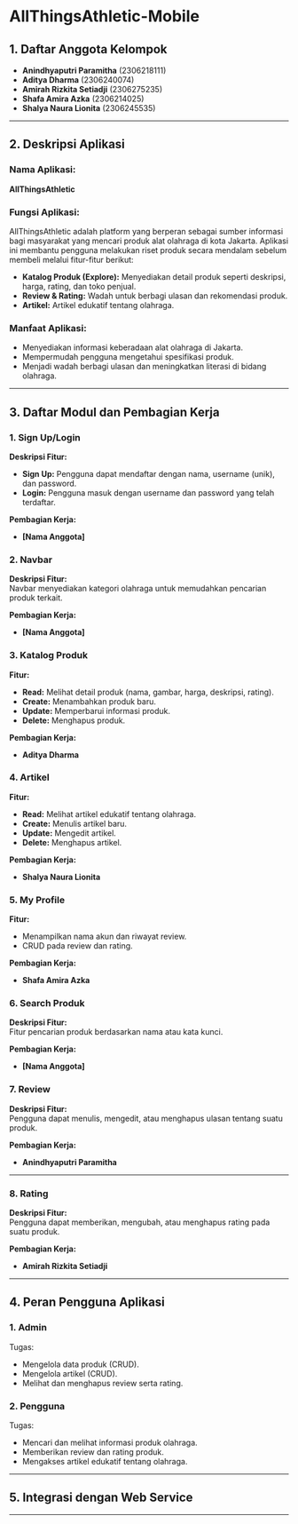 # **AllThingsAthletic-Mobile**

## **1. Daftar Anggota Kelompok**
- **Anindhyaputri Paramitha** (2306218111)  
- **Aditya Dharma** (2306240074)  
- **Amirah Rizkita Setiadji** (2306275235)  
- **Shafa Amira Azka** (2306214025)  
- **Shalya Naura Lionita** (2306245535)  

---

## **2. Deskripsi Aplikasi**

### **Nama Aplikasi**:  
**AllThingsAthletic**  

### **Fungsi Aplikasi**:  
AllThingsAthletic adalah platform yang berperan sebagai sumber informasi bagi masyarakat yang mencari produk alat olahraga di kota Jakarta. Aplikasi ini membantu pengguna melakukan riset produk secara mendalam sebelum membeli melalui fitur-fitur berikut:  

- **Katalog Produk (Explore):** Menyediakan detail produk seperti deskripsi, harga, rating, dan toko penjual.  
- **Review & Rating:** Wadah untuk berbagi ulasan dan rekomendasi produk.  
- **Artikel:** Artikel edukatif tentang olahraga.  

### **Manfaat Aplikasi**:  
- Menyediakan informasi keberadaan alat olahraga di Jakarta.  
- Mempermudah pengguna mengetahui spesifikasi produk.  
- Menjadi wadah berbagi ulasan dan meningkatkan literasi di bidang olahraga.  

---

## **3. Daftar Modul dan Pembagian Kerja**

### **1. Sign Up/Login**
**Deskripsi Fitur:**  
- **Sign Up:** Pengguna dapat mendaftar dengan nama, username (unik), dan password.  
- **Login:** Pengguna masuk dengan username dan password yang telah terdaftar.  

**Pembagian Kerja:**  
- **[Nama Anggota]**

### **2. Navbar**
**Deskripsi Fitur:**  
Navbar menyediakan kategori olahraga untuk memudahkan pencarian produk terkait.  

**Pembagian Kerja:**  
- **[Nama Anggota]**

### **3. Katalog Produk**
**Fitur:**  
- **Read:** Melihat detail produk (nama, gambar, harga, deskripsi, rating).  
- **Create:** Menambahkan produk baru.  
- **Update:** Memperbarui informasi produk.  
- **Delete:** Menghapus produk.  

**Pembagian Kerja:**  
- **Aditya Dharma**

### **4. Artikel**
**Fitur:**  
- **Read:** Melihat artikel edukatif tentang olahraga.  
- **Create:** Menulis artikel baru.  
- **Update:** Mengedit artikel.  
- **Delete:** Menghapus artikel.  

**Pembagian Kerja:**  
- **Shalya Naura Lionita**

### **5. My Profile**
**Fitur:**  
- Menampilkan nama akun dan riwayat review.  
- CRUD pada review dan rating.  

**Pembagian Kerja:**  
- **Shafa Amira Azka**

### **6. Search Produk**
**Deskripsi Fitur:**  
Fitur pencarian produk berdasarkan nama atau kata kunci.  

**Pembagian Kerja:**  
- **[Nama Anggota]**

### **7. Review**
**Deskripsi Fitur:**  
Pengguna dapat menulis, mengedit, atau menghapus ulasan tentang suatu produk.  

**Pembagian Kerja:**  
- **Anindhyaputri Paramitha**

---

### **8. Rating**
**Deskripsi Fitur:**  
Pengguna dapat memberikan, mengubah, atau menghapus rating pada suatu produk.  

**Pembagian Kerja:**  
- **Amirah Rizkita Setiadji**
---

## **4. Peran Pengguna Aplikasi**

### **1. Admin**
Tugas:  
- Mengelola data produk (CRUD).  
- Mengelola artikel (CRUD).  
- Melihat dan menghapus review serta rating.  

### **2. Pengguna**
Tugas:  
- Mencari dan melihat informasi produk olahraga.  
- Memberikan review dan rating produk.  
- Mengakses artikel edukatif tentang olahraga.  

---

## **5. Integrasi dengan Web Service**  

---
